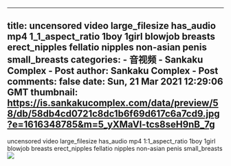 
---
title: uncensored video large_filesize has_audio mp4 1_1_aspect_ratio 1boy 1girl blowjob breasts erect_nipples fellatio nipples non-asian penis small_breasts
categories: 
    - 音视频
    - Sankaku Complex - Post
author: Sankaku Complex - Post
comments: false
date: Sun, 21 Mar 2021 12:29:06 GMT
thumbnail: https://is.sankakucomplex.com/data/preview/58/db/58db4cd0721c8dc1b6f69d617c6a7cd9.jpg?e=1616348785&m=5_yXMaVl-tcs8seH9nB_7g
---

<div>   
uncensored video large_filesize has_audio mp4 1:1_aspect_ratio 1boy 1girl blowjob breasts erect_nipples fellatio nipples non-asian penis small_breasts<br> <div xmlns="http://www.w3.org/1999/xhtml"> <a title="uncensored video large_filesize has_audio mp4 1:1_aspect_ratio 1boy 1girl blowjob breasts erect_nipples fellatio nipples non-asian penis small_breasts" target="_blank" href="https://idol.sankakucomplex.com/post/show/767849"> <img src="https://is.sankakucomplex.com/data/preview/58/db/58db4cd0721c8dc1b6f69d617c6a7cd9.jpg?e=1616348785&m=5_yXMaVl-tcs8seH9nB_7g" referrerpolicy="no-referrer"> </a> </div>   
</div>
            
